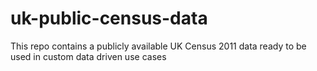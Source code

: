# uk-public-census-data
This repo contains a publicly available UK Census 2011 data ready to be used in custom data driven use cases
